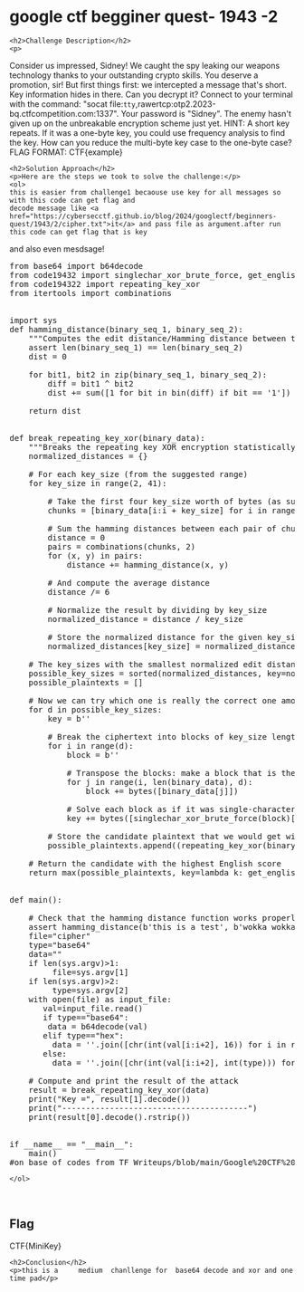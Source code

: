 <title>google ctf begginer quest-  1943 -2</title>

<!DOCTYPE html>
<html>

<body>
    <h1>google ctf begginer quest-  1943 -2</h1>

    <h2>Challenge Description</h2>
    <p>  
Consider us impressed, Sidney! We caught the spy leaking our weapons technology thanks to your outstanding crypto skills. You deserve a promotion, sir! But first  things first: we intercepted a message that's short. Key information hides in there. Can you decrypt it? Connect to your terminal with the command:  "socat file:`tty`,rawertcp:otp2.2023-bq.ctfcompetition.com:1337". Your password is "Sidney". The enemy hasn't given up on the unbreakable encryption scheme just yet.  HINT: A short key repeats. If it was a one-byte key, you could use frequency analysis to find the key. How can you reduce the multi-byte key case to the one-byte  case?                                                
FLAG FORMAT: CTF{example}
</p>
 
    <h2>Solution Approach</h2>
    <p>Here are the steps we took to solve the challenge:</p>
    <ol>
    this is easier from challenge1 becaouse use key for all messages so with this code can get flag and
    decode message like <a href="https://cybersecctf.github.io/blog/2024/googlectf/beginners-quest/1943/2/cipher.txt">it</a> and pass file as argument.after run this code can get flag that is key
and also even mesdsage!
<pre>
from base64 import b64decode
from code19432 import singlechar_xor_brute_force, get_english_score
from code194322 import repeating_key_xor
from itertools import combinations


import sys
def hamming_distance(binary_seq_1, binary_seq_2):
    """Computes the edit distance/Hamming distance between two equal-length strings."""
    assert len(binary_seq_1) == len(binary_seq_2)
    dist = 0

    for bit1, bit2 in zip(binary_seq_1, binary_seq_2):
        diff = bit1 ^ bit2
        dist += sum([1 for bit in bin(diff) if bit == '1'])

    return dist


def break_repeating_key_xor(binary_data):
    """Breaks the repeating key XOR encryption statistically."""
    normalized_distances = {}

    # For each key_size (from the suggested range)
    for key_size in range(2, 41):

        # Take the first four key_size worth of bytes (as suggested as an option)
        chunks = [binary_data[i:i + key_size] for i in range(0, len(binary_data), key_size)][:4]

        # Sum the hamming distances between each pair of chunks
        distance = 0
        pairs = combinations(chunks, 2)
        for (x, y) in pairs:
            distance += hamming_distance(x, y)

        # And compute the average distance
        distance /= 6

        # Normalize the result by dividing by key_size
        normalized_distance = distance / key_size

        # Store the normalized distance for the given key_size
        normalized_distances[key_size] = normalized_distance

    # The key_sizes with the smallest normalized edit distances are the most likely ones
    possible_key_sizes = sorted(normalized_distances, key=normalized_distances.get)[:3]
    possible_plaintexts = []

    # Now we can try which one is really the correct one among the top 3 most likely key_sizes
    for d in possible_key_sizes:
        key = b''

        # Break the ciphertext into blocks of key_size length
        for i in range(d):
            block = b''

            # Transpose the blocks: make a block that is the i-th byte of every block
            for j in range(i, len(binary_data), d):
                block += bytes([binary_data[j]])

            # Solve each block as if it was single-character XOR
            key += bytes([singlechar_xor_brute_force(block)['key']])

        # Store the candidate plaintext that we would get with the key that we just found
        possible_plaintexts.append((repeating_key_xor(binary_data, key), key))

    # Return the candidate with the highest English score
    return max(possible_plaintexts, key=lambda k: get_english_score(k[0]))


def main():

    # Check that the hamming distance function works properly
    assert hamming_distance(b'this is a test', b'wokka wokka!!!') == 37
    file="cipher"
    type="base64"
    data=""
    if len(sys.argv)>1:
         file=sys.argv[1]
    if len(sys.argv)>2:
         type=sys.argv[2]       
    with open(file) as input_file:
       val=input_file.read()   
       if type=="base64":  
        data = b64decode(val)
       elif type=="hex":
         data = ''.join([chr(int(val[i:i+2], 16)) for i in range(0, len(val), 2)])
       else:
         data = ''.join([chr(int(val[i:i+2], int(type))) for i in range(0, len(val), 2)])   
              
    # Compute and print the result of the attack
    result = break_repeating_key_xor(data)
    print("Key =", result[1].decode())
    print("---------------------------------------")
    print(result[0].decode().rstrip())


if __name__ == "__main__":
    main()
#on base of codes from TF_Writeups/blob/main/Google%20CTF%20Beginner's%20Quest%20-%202023/1943/CHALLENGE%202.md
</pre>
    </ol>
<br>
    <h2>Flag</h2>
    <p class="flag">CTF{MiniKey}
</p>

    <h2>Conclusion</h2>
    <p>this is a     medium  chanllenge for  base64 decode and xor and one  time pad</p>
</body>
</html>





